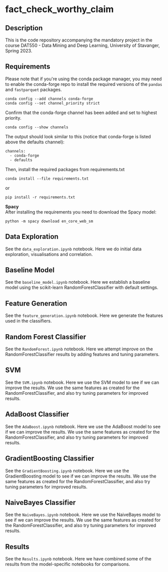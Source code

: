 # fact_check_worthy_claim

## Description
This is the code repository accompanying the mandatory project in the course DAT550 - Data Mining and Deep Learning, University of Stavanger, Spring 2023.

## Requirements

Please note that if you're using the conda package manager, you may need to enable the conda-forge repo to install the required versions of the `pandas` and `fastparquet` packages.

    conda config --add channels conda-forge
    conda config --set channel_priority strict

Confirm that the conda-forge channel has been added and set to highest priority.

    conda config --show channels   

The output should look similar to this (notice that conda-forge is listed above the defaults channel):

```
channels:
  - conda-forge
  - defaults
```

Then, install the required packages from requirements.txt

    conda install --file requirements.txt

or 

    pip install -r requirements.txt

**Spacy**  
After installing the requirements you need to download the Spacy model:

    python -m spacy download en_core_web_sm
    

## Data Exploration
See the `data_exploration.ipynb` notebook.
Here we do initial data exploration, visualisations and correlation.

## Baseline Model
See the `baseline_model.ipynb` notebook.
Here we establish a baseline model using the scikit-learn RandomForestClassifier with default settings.

## Feature Generation
See the `feature_generation.ipynb` notebook.
Here we generate the features used in the classifiers.

## Random Forest Classifier
See the `RandomForest.ipynb` notebook.
Here we attempt improve on the RandomForestClassifier results by adding features and tuning parameters.

## SVM
See the `SVM.ipynb` notebook.
Here we use the SVM model to see if we can improve the results. We use the same features as created for the RandomForestClassifier, and also try tuning parameters for improved results.

## AdaBoost Classifier
See the `AdaBoost.ipynb` notebook.
Here we use the AdaBoost model to see if we can improve the results. We use the same features as created for the RandomForestClassifier, and also try tuning parameters for improved results.

## GradientBoosting Classifier
See the `GradientBoosting.ipynb` notebook.
Here we use the GradientBoosting model to see if we can improve the results. We use the same features as created for the RandomForestClassifier, and also try tuning parameters for improved results.

## NaiveBayes Classifier
See the `NaiveBayes.ipynb` notebook.
Here we use the NaiveBayes model to see if we can improve the results. We use the same features as created for the RandomForestClassifier, and also try tuning parameters for improved results.

## Results
See the `Results.ipynb` notebook.
Here we have combined some of the results from the model-specific notebooks for comparisons.
